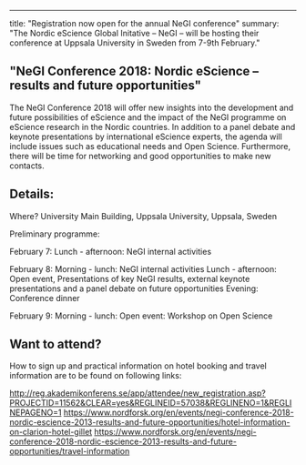 ---
title: "Registration now open for the annual NeGI conference"
summary: "The Nordic eScience Global Initative – NeGI – will be hosting their conference at Uppsala University in Sweden from 7-9th February."
  
  
  ## "NeGI Conference 2018: Nordic eScience – results and future opportunities"
  
  The NeGI Conference 2018 will offer new insights into the development and future possibilities of eScience and the impact of the NeGI programme on eScience research in the Nordic countries. In addition to a panel debate and keynote presentations by international eScience experts, the agenda will include issues such as educational needs and Open Science. Furthermore, there will be time for networking and good opportunities to make new contacts. 
  
  ## Details:
  
  Where? 
  University Main Building, Uppsala University, Uppsala, Sweden
  
  Preliminary programme: 
  
  February 7: Lunch - afternoon: NeGI internal activities
  
  February 8: 
  Morning - lunch: NeGI internal activities
  Lunch - afternoon: Open event, Presentations of key NeGI results, external keynote presentations and a panel debate on future opportunities
  Evening: Conference dinner
  
  February 9:
  Morning - lunch: Open event: Workshop on Open Science
  
  ## Want to attend?
  
  How to sign up and practical information on hotel booking and travel information are to be found on following links: 
  
  http://reg.akademikonferens.se/app/attendee/new_registration.asp?PROJECTID=11562&CLEAR=yes&REGLINEID=57038&REGLINENO=1&REGLINEPAGENO=1
  https://www.nordforsk.org/en/events/negi-conference-2018-nordic-escience-2013-results-and-future-opportunities/hotel-information-on-clarion-hotel-gillet
  https://www.nordforsk.org/en/events/negi-conference-2018-nordic-escience-2013-results-and-future-opportunities/travel-information
